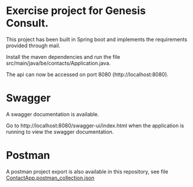 # Exercise project for Genesis Consult.

This project has been built in Spring boot and implements the requirements provided through mail.

Install the maven dependencies and run the file src/main/java/be/contacts/Application.java.

The api can now be accessed on port 8080 (http://localhost:8080).

# Swagger

A swagger documentation is available.

Go to http://localhost:8080/swagger-ui/index.html when the application is running to view the swagger documentation.

# Postman

A postman project export is also available in this repository, see file [ContactApp.postman_collection.json](ContactApp.postman_collection.json)

